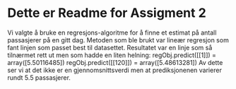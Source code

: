 # Dette er Readme for Assigment 2

Vi valgte å bruke en regresjons-algoritme for å finne et estimat på antall passasjerer på en gitt dag.
Metoden som ble brukt var lineær regresjon som fant linjen som passet best til datasettet. 
Resultatet var en linje som så tilnærmet rett ut men som hadde en liten helning: 
regObj.predict([[1]]) = array([5.50116485])
regObj.predict([[120]]) = array([5.48613281])
Av dette ser vi at det ikke er en gjennomsnittsverdi men at prediksjonenen varierer rundt 5.5 passasjerer. 
